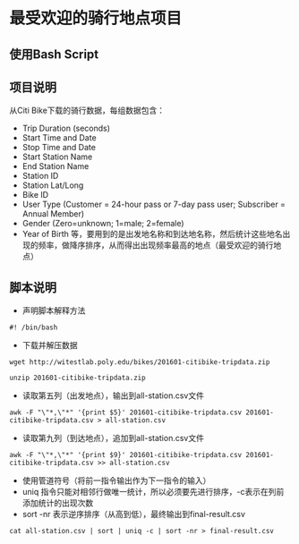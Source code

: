 # 最受欢迎的骑行地点项目
## 使用Bash Script
## 项目说明
从Citi Bike下载的骑行数据，每组数据包含：
* Trip Duration (seconds)
* Start Time and Date
* Stop Time and Date
* Start Station Name
* End Station Name
* Station ID
* Station Lat/Long
* Bike ID
* User Type (Customer = 24-hour pass or 7-day pass user; Subscriber = Annual Member)
* Gender (Zero=unknown; 1=male; 2=female)
* Year of Birth
等，要用到的是出发地名称和到达地名称，然后统计这些地名出现的频率，做降序排序，从而得出出现频率最高的地点（最受欢迎的骑行地点）

## 脚本说明
* 声明脚本解释方法

` #! /bin/bash `
* 下载并解压数据

` wget http://witestlab.poly.edu/bikes/201601-citibike-tripdata.zip `

` unzip 201601-citibike-tripdata.zip `
* 读取第五列（出发地点），输出到all-station.csv文件

` awk -F "\"*,\"*" '{print $5}' 201601-citibike-tripdata.csv 201601-citibike-tripdata.csv > all-station.csv `
* 读取第九列（到达地点），追加到all-station.csv文件

` awk -F "\"*,\"*" '{print $9}' 201601-citibike-tripdata.csv 201601-citibike-tripdata.csv >> all-station.csv `
* 使用管道符号（将前一指令输出作为下一指令的输入）
* uniq 指令只能对相邻行做唯一统计，所以必须要先进行排序，-c表示在列前添加统计的出现次数
* sort -nr 表示逆序排序（从高到低），最终输出到final-result.csv

` cat all-station.csv | sort | uniq -c | sort -nr > final-result.csv `
